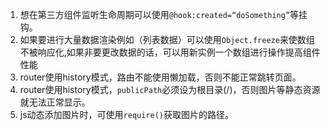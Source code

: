 1. 想在第三方组件监听生命周期可以使用`@hook:created=“doSomething”`等挂钩。
2. 如果要进行大量数据渲染例如（列表数据）可以使用`Object.freeze`来使数组不被响应化,如果非要更改数据的话，可以用新实例一个数组进行操作提高组件性能
3. router使用history模式，路由不能使用懒加载，否则不能正常跳转页面。
4. router使用history模式，`publicPath`必须设为根目录(/)，否则图片等静态资源就无法正常显示。
5. js动态添加图片时，可使用`require()`获取图片的路径。